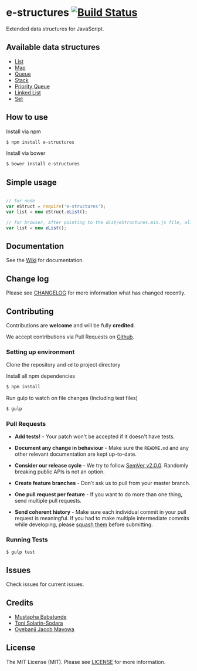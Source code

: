 # e-structures  [![Build Status](https://travis-ci.org/toystars/eStructures.svg?branch=master)](https://travis-ci.org/toystars/eStructures)

Extended data structures for JavaScript.

## Available data structures

* [List](https://github.com/toystars/eStructures/wiki/eList)
* [Map](https://github.com/toystars/eStructures/wiki/eMap)
* [Queue](https://github.com/toystars/eStructures/wiki/eQueue)
* [Stack](https://github.com/toystars/eStructures/wiki/eStack)
* [Priority Queue](https://github.com/toystars/eStructures/wiki/ePriorityQueue)
* [Linked List](https://github.com/toystars/eStructures/wiki/eLinkedList)
* [Set](https://github.com/toystars/eStructures/wiki/eSet)



## How to use
Install via npm
```bash
$ npm install e-structures
```
Install via bower
```bash
$ bower install e-structures
```

## Simple usage
```javascript

// for node
var eStruct = require('e-structures');
var list = new eStruct.eList();

// for browser, after pointing to the dist/eStructures.min.js file, all data structures are available globally
var list = new eList();
```


## Documentation
See the [Wiki](https://github.com/toystars/eStructures/wiki) for documentation.

## Change log

Please see [CHANGELOG](CHANGELOG.md) for more information what has changed recently.

## Contributing

Contributions are **welcome** and will be fully **credited**.

We accept contributions via Pull Requests on [Github](https://github.com/toystars/eStructures).

### Setting up environment

Clone the repository and `cd` to project directory

Install all npm dependencies

```bash
$ npm install
```

Run gulp to watch on file changes (Including test files)
```bash
$ gulp
```


### Pull Requests

- **Add tests!** - Your patch won't be accepted if it doesn't have tests.

- **Document any change in behaviour** - Make sure the `README.md` and any other relevant documentation are kept up-to-date.

- **Consider our release cycle** - We try to follow [SemVer v2.0.0](http://semver.org/). Randomly breaking public APIs is not an option.

- **Create feature branches** - Don't ask us to pull from your master branch.

- **One pull request per feature** - If you want to do more than one thing, send multiple pull requests.

- **Send coherent history** - Make sure each individual commit in your pull request is meaningful. If you had to make multiple intermediate commits while developing, please [squash them](http://www.git-scm.com/book/en/v2/Git-Tools-Rewriting-History#Changing-Multiple-Commit-Messages) before submitting.


### Running Tests

``` bash
$ gulp test
```

## Issues

Check issues for current issues.

## Credits

- [Mustapha Babatunde](https://twitter.com/iAmToystars)
- [Toni Solarin-Sodara](https://twitter.com/tonerdo)
- [Oyebanji Jacob Mayowa](https://twitter.com/py_jac)

## License

The MIT License (MIT). Please see [LICENSE](LICENSE.md) for more information.
